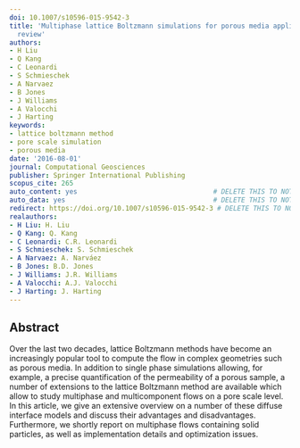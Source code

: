 ```yaml
---
doi: 10.1007/s10596-015-9542-3
title: 'Multiphase lattice Boltzmann simulations for porous media applications: A
  review'
authors:
- H Liu
- Q Kang
- C Leonardi
- S Schmieschek
- A Narvaez
- B Jones
- J Williams
- A Valocchi
- J Harting
keywords:
- lattice boltzmann method
- pore scale simulation
- porous media
date: '2016-08-01'
journal: Computational Geosciences
publisher: Springer International Publishing
scopus_cite: 265
auto_content: yes                                  # DELETE THIS TO NOT AUTO GENERATE CONTENT
auto_data: yes                                     # DELETE THIS TO NOT AUTO GENERATE METADATA
redirect: https://doi.org/10.1007/s10596-015-9542-3 # DELETE THIS TO NOT REDIRECT
realauthors:
- H Liu: H. Liu
- Q Kang: Q. Kang
- C Leonardi: C.R. Leonardi
- S Schmieschek: S. Schmieschek
- A Narvaez: A. Narváez
- B Jones: B.D. Jones
- J Williams: J.R. Williams
- A Valocchi: A.J. Valocchi
- J Harting: J. Harting
---
```



## Abstract
Over the last two decades, lattice Boltzmann methods have become an increasingly popular tool to compute the flow in complex geometries such as porous media. In addition to single phase simulations allowing, for example, a precise quantification of the permeability of a porous sample, a number of extensions to the lattice Boltzmann method are available which allow to study multiphase and multicomponent flows on a pore scale level. In this article, we give an extensive overview on a number of these diffuse interface models and discuss their advantages and disadvantages. Furthermore, we shortly report on multiphase flows containing solid particles, as well as implementation details and optimization issues.
